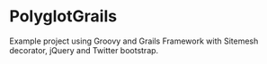PolyglotGrails
=================

Example project using Groovy and Grails Framework with Sitemesh decorator, jQuery and Twitter bootstrap.

